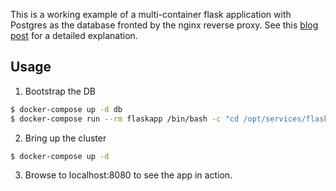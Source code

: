 This is a working example of a multi-container flask application with Postgres as the database fronted by the nginx reverse proxy. See this [blog post](http://www.ameyalokare.com/docker/2017/09/20/nginx-flask-postgres-docker-compose.html) for a detailed explanation.

## Usage

1. Bootstrap the DB
```bash
$ docker-compose up -d db
$ docker-compose run --rm flaskapp /bin/bash -c "cd /opt/services/flaskapp/src && python -c  'import database; database.init_db()'"
```

2. Bring up the cluster
```bash
$ docker-compose up -d
```

3. Browse to localhost:8080 to see the app in action.
